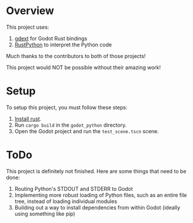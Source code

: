 # Overview

This project uses:

1. [gdext](https://github.com/godot-rust/gdext) for Godot Rust bindings
2. [RustPython]() to interpret the Python code

Much thanks to the contributors to both of those projects!

This project would NOT be possible without their amazing work!

# Setup

To setup this project, you must follow these steps:

1. [Install rust](https://www.rust-lang.org/tools/install).
2. Run `cargo build` in the `godot_python` directory.
3. Open the Godot project and run the `test_scene.tscn` scene.

# ToDo

This project is definitely not finished. Here are some things that need to be done:

1. Routing Python's STDOUT and STDERR to Godot
2. Implementing more robust loading of Python files, such as an entire file tree, instead of loading individual modules
3. Building out a way to install dependencies from within Godot (ideally using something like pip)
